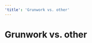```yaml
---
'title': 'Grunwork vs. other'
---
```


# Grunwork vs. other


<!-- ##DOCS-SOURCER-START
{"sourcePlugin":"Local File Copier","hash":"4fda6cff5527c894e717b8029ffe8b01"}
##DOCS-SOURCER-END -->
